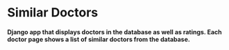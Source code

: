 # Similar Doctors
#### Django app that displays doctors in the database as well as ratings.  Each doctor page shows a list of similar doctors from the database.
